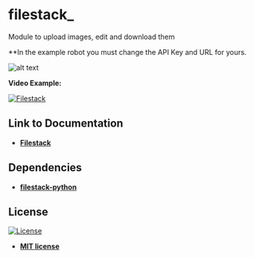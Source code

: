 # filestack_
Module to upload images, edit and download them

**In the example robot you must change the API Key and URL for yours.


![alt text](https://raw.githubusercontent.com/rocketbot-cl/filestack_/master/example/filestack.png)

<strong>Video Example:</strong>

[![Filestack](https://img.youtube.com/vi/T4spSNLg2qw/0.jpg)](https://www.youtube.com/watch?v=T4spSNLg2qw "Filestack")


<h2>Link to Documentation</h2>

<ul>
  <li>
    <strong>
      <a href="https://www.filestack.com/docs/api/file/">Filestack</a>
    </strong> 
  </li>  
</ul>  

<h2>Dependencies</h2>

<ul>
  <li>
    <strong>
      <a href="https://pypi.org/project/filestack-python/">filestack-python</a>
    </strong> 
  </li>  
</ul>  

<h2>License</h2>

<p><a href="http://badges.mit-license.org" rel="nofollow"><img src="https://camo.githubusercontent.com/107590fac8cbd65071396bb4d04040f76cde5bde/687474703a2f2f696d672e736869656c64732e696f2f3a6c6963656e73652d6d69742d626c75652e7376673f7374796c653d666c61742d737175617265" alt="License" data-canonical-src="http://img.shields.io/:license-mit-blue.svg?style=flat-square" style="max-width:100%;"></a></p>

<ul>
  <li><strong><a href="http://opensource.org/licenses/mit-license.php" rel="nofollow">MIT license</a></strong></li>
</ul>  
